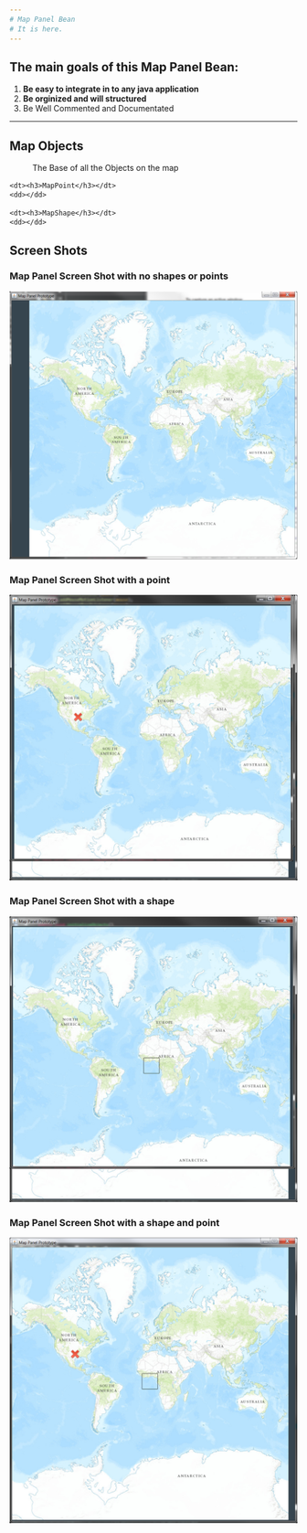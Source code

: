 ```yaml
---
# Map Panel Bean
# It is here.
---
```



## The main goals of this Map Panel Bean:

1. <b> Be easy to integrate in to any java application </b>
2. <b> Be orginized and will structured </b>
3. Be Well Commented and Documentated

---


<dl>
    <dt><h2>Map Objects</h2></dt>
    <dd>The Base of all the Objects on the map</dd>    
    
    <dt><h3>MapPoint</h3></dt>
    <dd></dd>
    
    <dt><h3>MapShape</h3></dt>
    <dd></dd>

</dl>

## Screen Shots
### Map Panel Screen Shot with no shapes or points
![alt text](https://github.com/Megamanjoker/MapPanelBean/blob/master/Pictures%20of%20the%20MapPanel/MapPanelScreenShot.png "Map Panel Screen Shot with no shapes or points")
### Map Panel Screen Shot with a point
![alt text](https://github.com/Megamanjoker/MapPanelBean/blob/master/Pictures%20of%20the%20MapPanel/MapPanelScreenShotWithPoint.png "Map Panel Screen Shot with a point")
### Map Panel Screen Shot with a shape
![alt text](https://github.com/Megamanjoker/MapPanelBean/blob/master/Pictures%20of%20the%20MapPanel/MapPanelScreenShotWithAShape.png "Map Panel Screen Shot with a shape")
### Map Panel Screen Shot with a shape and point
![alt text](https://github.com/Megamanjoker/MapPanelBean/blob/master/Pictures%20of%20the%20MapPanel/MapPanelScreenShotWithPointAndShape.png "Map Panel Screen Shot with a shape and point")
